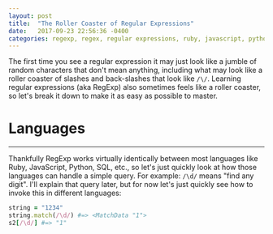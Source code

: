 ```yaml
---
layout: post
title:  "The Roller Coaster of Regular Expressions"
date:   2017-09-23 22:56:36 -0400
categories: regexp, regex, regular expressions, ruby, javascript, python, sql, tutorial
---
```

The first time you see a regular expression it may just look like a jumble of random characters that don't mean anything, including what may look like a roller coaster of slashes and back-slashes that look like `/\/`. Learning regular expressions (aka RegExp) also sometimes feels like a roller coaster, so let's break it down to make it as easy as possible to master.

# Languages
---
Thankfully RegExp works virtually identically between most languages like Ruby, JavaScript, Python, SQL, etc., so let's just quickly look at how those languages can handle a simple query. For example: `/\d/` means "find any digit". I'll explain that query later, but for now let's just quickly see how to invoke this in different languages:

```ruby
string = "1234"
string.match(/\d/) #=> <MatchData "1">
s2[/\d/] #=> "1"
```
